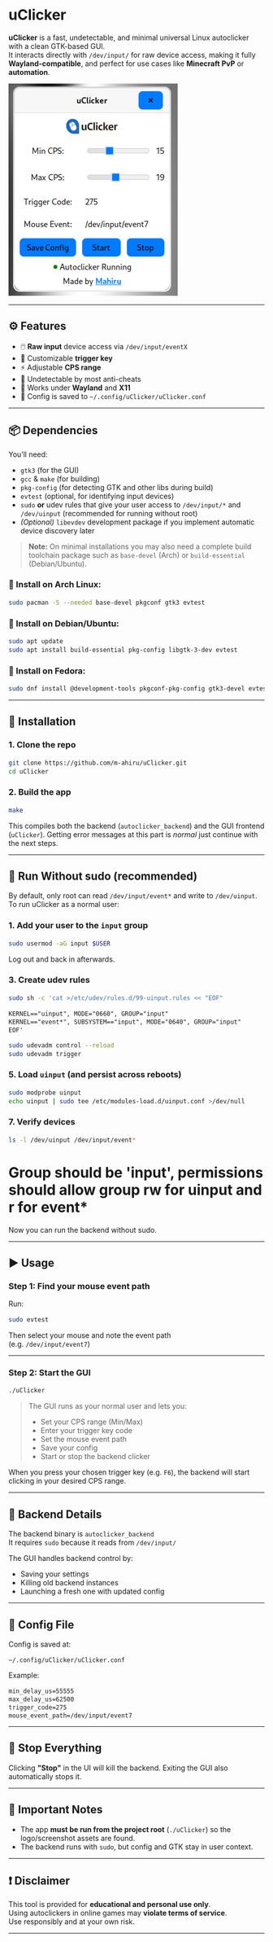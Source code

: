 # uClicker

**uClicker** is a fast, undetectable, and minimal universal Linux autoclicker with a clean GTK-based GUI.  
It interacts directly with `/dev/input/` for raw device access, making it fully **Wayland-compatible**, and perfect for use cases like **Minecraft PvP** or **automation**.

![Screenshot](assets/ss.png)

---

## ⚙️ Features

- 🖱️ **Raw input** device access via `/dev/input/eventX`
- 🔑 Customizable **trigger key**
- ⚡ Adjustable **CPS range**
- 🧠 Undetectable by most anti-cheats
- 🧩 Works under **Wayland** and **X11**
- 💾 Config is saved to `~/.config/uClicker/uClicker.conf`

---

## 📦 Dependencies

You’ll need:

- `gtk3` (for the GUI)
- `gcc` & `make` (for building)
- `pkg-config` (for detecting GTK and other libs during build)
- `evtest` (optional, for identifying input devices)
- `sudo` **or** udev rules that give your user access to `/dev/input/*` and `/dev/uinput` (recommended for running without root)
- *(Optional)* `libevdev` development package if you implement automatic device discovery later

> **Note:** On minimal installations you may also need a complete build toolchain package such as `base-devel` (Arch) or `build-essential` (Debian/Ubuntu).

### 🐧 Install on Arch Linux:
```bash
sudo pacman -S --needed base-devel pkgconf gtk3 evtest
```

### 📀 Install on Debian/Ubuntu:
```bash
sudo apt update
sudo apt install build-essential pkg-config libgtk-3-dev evtest
```

### 🧢 Install on Fedora:
```bash
sudo dnf install @development-tools pkgconf-pkg-config gtk3-devel evtest
```



---

## 🚀 Installation

### 1. Clone the repo

```bash
git clone https://github.com/m-ahiru/uClicker.git
cd uClicker
```

### 2. Build the app

```bash
make
```

This compiles both the backend (`autoclicker_backend`) and the GUI frontend (`uClicker`).
Getting error messages at this part is *normal* just continue with the next steps.

---

## 🚫 Run Without sudo (recommended)

By default, only root can read `/dev/input/event*` and write to `/dev/uinput`.  
To run uClicker as a normal user:

### 1. Add your user to the `input` group
```bash
sudo usermod -aG input $USER
```  
Log out and back in afterwards.

### 3. Create udev rules
```bash
sudo sh -c 'cat >/etc/udev/rules.d/99-uinput.rules << "EOF"
```
```   
KERNEL=="uinput", MODE="0660", GROUP="input"
KERNEL=="event*", SUBSYSTEM=="input", MODE="0640", GROUP="input"
EOF'  
```
```bash
sudo udevadm control --reload  
sudo udevadm trigger
```

### 5. Load `uinput` (and persist across reboots)
```bash 
sudo modprobe uinput  
echo uinput | sudo tee /etc/modules-load.d/uinput.conf >/dev/null
```

### 7. Verify devices
```bash
ls -l /dev/uinput /dev/input/event*  
```
# Group should be 'input', permissions should allow group rw for uinput and r for event*

Now you can run the backend without sudo.

---

## ▶️ Usage

### Step 1: Find your mouse event path

Run:

```bash
sudo evtest
```

Then select your mouse and note the event path  
(e.g. `/dev/input/event7`)

---

### Step 2: Start the GUI

```bash
./uClicker
```

> The GUI runs as your normal user and lets you:
> - Set your CPS range (Min/Max)
> - Enter your trigger key code
> - Set the mouse event path
> - Save your config
> - Start or stop the backend clicker

When you press your chosen trigger key (e.g. `F6`), the backend will start clicking in your desired CPS range.

---

## 🔧 Backend Details

The backend binary is `autoclicker_backend`  
It requires `sudo` because it reads from `/dev/input/`

The GUI handles backend control by:
- Saving your settings
- Killing old backend instances
- Launching a fresh one with updated config

---

## 💾 Config File

Config is saved at:

```
~/.config/uClicker/uClicker.conf
```

Example:

```
min_delay_us=55555
max_delay_us=62500
trigger_code=275
mouse_event_path=/dev/input/event7
```

---

## 🛑 Stop Everything

Clicking **"Stop"** in the UI will kill the backend.
Exiting the GUI also automatically stops it.

---

## 🧠 Important Notes

- The app **must be run from the project root** (`./uClicker`) so the logo/screenshot assets are found.
- The backend runs with `sudo`, but config and GTK stay in user context.

---

## ❗ Disclaimer

This tool is provided for **educational and personal use only**.  
Using autoclickers in online games may **violate terms of service**.  
Use responsibly and at your own risk.

---
